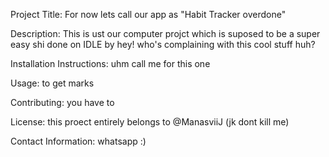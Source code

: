 Project Title: For now lets call our app as "Habit Tracker overdone"

Description: This is ust our computer projct which is suposed to be a super easy shi done on IDLE by hey! who's complaining with this cool stuff huh?

Installation Instructions: uhm call me for this one

Usage: to get marks

Contributing: you have to

License: this proect entirely belongs to @ManasviiJ (jk dont kill me)

Contact Information: whatsapp :)
